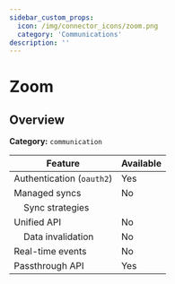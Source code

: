 ```yaml
---
sidebar_custom_props:
  icon: /img/connector_icons/zoom.png
  category: 'Communications'
description: ''
---
```


# Zoom

## Overview

**Category:** `communication`

| Feature                              | Available |
| ------------------------------------ | --------- |
| Authentication (`oauth2`)            | Yes       |
| Managed syncs                        | No        |
| &nbsp;&nbsp;&nbsp; Sync strategies   |           |
| Unified API                          | No        |
| &nbsp;&nbsp;&nbsp; Data invalidation | No        |
| Real-time events                     | No        |
| Passthrough API                      | Yes       |
